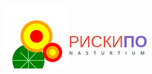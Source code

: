 <style>
    .flower {
            width: 200px;
            height: 200px;
    }
    a span {
            padding-top: 50px;
            display: inline-block;
            display:table-cell;
            vertical-align:middle;
    }
    a {
        text-decoration: none;
    }
    a:hover {
        text-decoration: none;
    }
    h1, h2, h3, h4, h5, h6, p {
            text-decoration: none;
            margin: 0px;
            padding: 0px;
    }
    span p {
        font-size: 14px;
    padding-left: 2px;
    color: #34495e;
    font-weight: 600;  
    text-transform: uppercase;
    font-family: 'Open Sans', sans-serif;
    letter-spacing: 16px;
            margin-top: 0px;
    margin-bottom: 0px;
        font-size: 14px;
  
        color: #34495e;
        font-weight: 600;
        text-transform: uppercase;
    }
    a span h3 {
        
           margin-top: 0px;
    margin-bottom: 0px;
        text-decoration: none;
        color: #e74c3c;
       /* color: #4493f8;*/
        font-family: 'Oswald', sans-serif;
        font-weight: 300;
        font-size: 50px;
        text-transform: uppercase;
        line-height: 1;
    }
    a span h3 b{
        
        color: rgb(128, 96, 211);
    }
    
    p {
        
        display: block;
        margin-block-start: 1em;
        margin-block-end: 1em;
        margin-inline-start: 0px;
        margin-inline-end: 0px;
        unicode-bidi: isolate;
    }
    h3 {
            display: block;
            font-size: 1.17em;
            margin-block-start: 1em;
            margin-block-end: 1em;
            margin-inline-start: 0px;
            margin-inline-end: 0px;
            font-weight: bold;
            unicode-bidi: isolate;
    }
    a {
            display:table;
            
    }
</style>

<a href="">
<img class="flower" src="./img/riski.svg">
<span><h3>риски<b>по</b></h3><p>nasturtium</p></span>
</a>